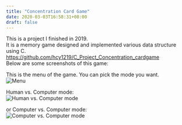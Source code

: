 ```yaml
---
title: "Concentration Card Game"
date: 2020-03-03T16:58:31+08:00
draft: false
---
```

This is a project I finished in 2019.   
It is a memory game designed and implemented various data structure using C.  
<https://github.com/hcy1219/C_Project_Concentration_cardgame>  
Below are some screenshots of this game:  
  
This is the menu of the game. You can pick the mode you want.    
![Menu](/images/Project_img/Menu.jpg) 

Human vs. Computer mode:  
![Human vs. Computer mode](/images/Project_img/HumCom_PlipSuc.jpg)    
  
or Computer vs. Computer mode:  
![Computer vs. Computer mode](/images/Project_img/ComCom.jpg)  






